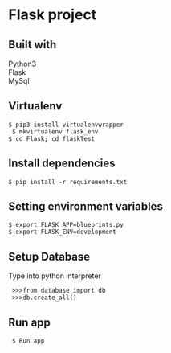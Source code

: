 <h1>Flask project</h1>
<h2>Built with</h2>

Python3\
Flask\
MySql



<h2>Virtualenv</h2>

<code>$ pip3 install virtualenvwrapper</code>\
<code> $ mkvirtualenv flask_env</code>\
<code>$ cd Flask; cd flaskTest</code>

<h2>Install dependencies</h2>

<code>$ pip install -r requirements.txt</code>

<h2>Setting environment variables</h2>

<code>$ export FLASK_APP=blueprints.py</code>\
<code>$ export FLASK_ENV=development</code>


<h2>Setup Database</h2>
Type into python interpreter

<code> >>>from database import db</code>\
<code> >>>db.create_all()</code>

<h2>Run app</h2>
<code> $ Run app</code>


